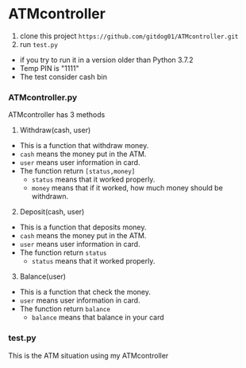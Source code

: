 # ATMcontroller

1. clone this project
   `https://github.com/gitdog01/ATMcontroller.git`
2. run `test.py`

- if you try to run it in a version older than Python 3.7.2
- Temp PIN is "1111"
- The test consider cash bin

### ATMcontroller.py

ATMcontroller has 3 methods

1. Withdraw(cash, user)

- This is a function that withdraw money.
- `cash` means the money put in the ATM.
- `user` means user information in card.
- The function return `[status,money]`
  - `status` means that it worked properly.
  - `money` means that if it worked, how much money should be withdrawn.

2. Deposit(cash, user)

- This is a function that deposits money.
- `cash` means the money put in the ATM.
- `user` means user information in card.
- The function return `status`
  - `status` means that it worked properly.

3. Balance(user)

- This is a function that check the money.
- `user` means user information in card.
- The function return `balance`
  - `balance` means that balance in your card

### test.py

This is the ATM situation using my ATMcontroller
